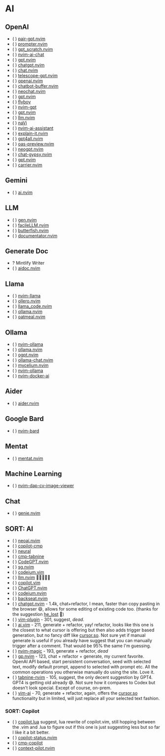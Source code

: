 # AI

## OpenAI

* ( ) [pair-gpt.nvim](https://github.com/naps62/pair-gpt.nvim)
* ( ) [prompter.nvim](https://github.com/ribelo/prompter.nvim)
* ( ) [gpt_scratch.nvim](https://github.com/jungyong0615dot/gpt_scratch.nvim)
* ( ) [nvim-ai-chat](https://github.com/karintomania/nvim-ai-chat)
* ( ) [gpt.nvim](https://github.com/thmsmlr/gpt.nvim)
* ( ) [chatgpt.nvim](https://github.com/lvauthrin/chatgpt.nvim)
* ( ) [chat.nvim](https://github.com/sigmaSd/chat.nvim)
* ( ) [telescope-gpt.nvim](https://github.com/krapjost/telescope-gpt.nvim)
* ( ) [openai.nvim](https://github.com/meinside/openai.nvim)
* ( ) [chatbot-buffer.nvim](https://github.com/jay-aye-see-kay/chatbot-buffer.nvim)
* ( ) [neochat.nvim](https://github.com/Xuyuanp/neochat.nvim)
* ( ) [gpt.nvim](https://github.com/juliusolson/gpt.nvim)
* ( ) [flyboy](https://github.com/CamdenClark/flyboy)
* ( ) [nvim-gpt](https://github.com/archibate/nvim-gpt)
* ( ) [gpt.nvim](https://github.com/EthanJWright/gpt.nvim)
* ( ) [llm.nvim](https://github.com/gsuuon/llm.nvim)
* ( ) [naVi](https://github.com/deifyed/naVi)
* ( ) [nvim-ai-assistant](https://github.com/goddoe/nvim-ai-assistant)
* ( ) [explain-it.nvim](https://github.com/tdfacer/explain-it.nvim)
* ( ) [gpt4all.nvim](https://github.com/WhiteBlackGoose/gpt4all.nvim)
* ( ) [oas-preview.nvim](https://github.com/rusagaib/oas-preview.nvim)
* ( ) [neogpt.nvim](https://github.com/lu5her-s/neogpt.nvim)
* ( ) [chat-gypsy.nvim](https://github.com/catgoose/chat-gypsy.nvim)
* ( ) [gpt.nvim](https://github.com/youshyee/gpt.nvim)
* ( ) [carrier.nvim](https://github.com/CamdenClark/carrier.nvim)

## Gemini

* ( ) [ai.nvim](https://github.com/gera2ld/ai.nvim)

## LLM

* ( ) [gen.nvim](https://github.com/David-Kunz/gen.nvim)
* ( ) [facileLLM.nvim](https://github.com/martinra/facileLLM.nvim)
* ( ) [butterfish.nvim](https://github.com/bakks/butterfish.nvim)
* ( ) [documentator.nvim](https://github.com/conneroisu/documentator.nvim)

## Generate Doc

* ? Mintlify Writer
* ( ) [aidoc.nvim](https://github.com/moozd/aidoc.nvim)

## Llama

* ( ) [nvim-llama](https://github.com/jpmcb/nvim-llama)
* ( ) [ollero.nvim](https://github.com/marco-souza/ollero.nvim)
* ( ) [llama_code.nvim](https://github.com/nc-glitch/llama_code.nvim)
* ( ) [ollama.nvim](https://github.com/ziontee113/ollama.nvim)
* ( ) [oatmeal.nvim](https://github.com/dustinblackman/oatmeal.nvim)

## Ollama

* ( ) [nvim-ollama](https://github.com/rheinardkorf/nvim-ollama)
* ( ) [ollama.nvim](https://github.com/nomnivore/ollama.nvim)
* ( ) [ogpt.nvim](https://github.com/huynle/ogpt.nvim)
* ( ) [ollama-chat.nvim](https://github.com/gerazov/ollama-chat.nvim)
* ( ) [mycelium.nvim](https://github.com/m-c-frank/mycelium.nvim)
* ( ) [nvim-ollama](https://github.com/totu/nvim-ollama)
* ( ) [nvim-docker-ai](https://github.com/slimslenderslacks/nvim-docker-ai)

## Aider

* ( ) [aider.nvim](https://github.com/joshuavial/aider.nvim)

## Google Bard

* ( ) [nvim-bard](https://github.com/martineausimon/nvim-bard)

## Mentat

* ( ) [mentat.nvim](https://github.com/hesiod-au/mentat.nvim)

## Machine Learning

* ( ) [nvim-dap-cv-image-viewer](https://github.com/dav1d-wright/nvim-dap-cv-image-viewer)

## Chat

* ( ) [genie.nvim](https://github.com/mikeslattery/genie.nvim)

## SORT: AI

* ( ) [neoai.nvim](https://github.com/Bryley/neoai.nvim)
* ( ) [copilot-cmp](https://github.com/zbirenbaum/copilot-cmp)
* ( ) [neural](https://github.com/dense-analysis/neural)
* ( ) [cmp-tabnine](https://github.com/tzachar/cmp-tabnine)
* ( ) [CodeGPT.nvim](https://github.com/dpayne/CodeGPT.nvim)
* ( ) [sg.nvim](https://github.com/sourcegraph/sg.nvim)
* ( ) [codeium.vim](https://github.com/Exafunction/codeium.vim)
* ( ) [llm.nvim](https://github.com/huggingface/llm.nvim) 
* ( ) [copilot.vim](https://github.com/github/copilot.vim)
* ( ) [ChatGPT.nvim](https://github.com/jackMort/ChatGPT.nvim)
* ( ) [codeium.nvim](https://github.com/jcdickinson/codeium.nvim)
* ( ) [backseat.nvim](https://github.com/james1236/backseat.nvim)
* ( ) [chatgpt.nvim](https://github.com/jackmort/chatgpt.nvim) - 1.4k, chat+refactor, I mean, faster than copy pasting in the browser 😄, allows for some editing of existing code too. (thanks for the suggestion [he_lost](https://www.reddit.com/u/he_lost/) 🙏)
* ( ) [vim-plugin](https://github.com/kiteco/vim-plugin) - 301, suggest, *dead*.
* ( ) [ai.vim](https://github.com/aduros/ai.vim) - 211, generate + refactor, yay! refactor, looks like this one is the closest to what cursor is offering but then also adds trigger based generation, but no fancy diff like [cursor.so](https://cursor.so/). Not sure yet if manual generate is useful if you already have suggest that you can manually trigger after a comment. That would be 95% the same I'm guessing.
* ( ) [nvim-magic](https://github.com/jameshiew/nvim-magic) - 193, generate + refactor, *dead*
* ( ) [gp.nvim](https://github.com/Robitx/gp.nvim) - 123, chat + refactor + generate, my current favorite. OpenAI API based, start persistent conversation, seed with selected text, modify default prompt, append to selected with prompt etc. All the common operations you otherwise manually do using the site. Love it.
* ( ) [tabnine-nvim](https://github.com/codota/tabnine-nvim) - 105, suggest, the only decent suggestion by GPT4. GPT4 is getting old already 😅. Not sure how it compares to Codex but doesn't look special. Except of course, on-prem.
* ( ) [vim-ai](?) - 70, generate + refactor, again, offers the [cursor.so](https://cursor.so/) functionality but in limited, will just replace all your selected text fashion.

### SORT: Copilot

* ( ) [copilot.lua](https://github.com/zbirenbaum/copilot.lua) suggest, lua rewrite of copilot.vim, still hopping between the .vim and .lua to figure out if this one is just suggesting less but so far I like it a bit better.
* ( ) [copilot-status.nvim](https://github.com/jonahgoldwastaken/copilot-status.nvim)
* ( ) [cmp-copilot](https://github.com/hrsh7th/cmp-copilot)
* ( ) [context-pilot.nvim](https://github.com/krshrimali/context-pilot.nvim)
